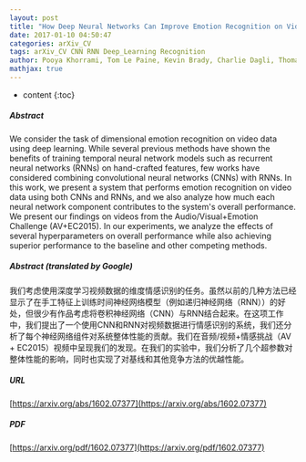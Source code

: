```yaml
---
layout: post
title: "How Deep Neural Networks Can Improve Emotion Recognition on Video Data"
date: 2017-01-10 04:50:47
categories: arXiv_CV
tags: arXiv_CV CNN RNN Deep_Learning Recognition
author: Pooya Khorrami, Tom Le Paine, Kevin Brady, Charlie Dagli, Thomas S. Huang
mathjax: true
---
```


* content
{:toc}

##### Abstract
We consider the task of dimensional emotion recognition on video data using deep learning. While several previous methods have shown the benefits of training temporal neural network models such as recurrent neural networks (RNNs) on hand-crafted features, few works have considered combining convolutional neural networks (CNNs) with RNNs. In this work, we present a system that performs emotion recognition on video data using both CNNs and RNNs, and we also analyze how much each neural network component contributes to the system's overall performance. We present our findings on videos from the Audio/Visual+Emotion Challenge (AV+EC2015). In our experiments, we analyze the effects of several hyperparameters on overall performance while also achieving superior performance to the baseline and other competing methods.

##### Abstract (translated by Google)
我们考虑使用深度学习视频数据的维度情感识别的任务。虽然以前的几种方法已经显示了在手工特征上训练时间神经网络模型（例如递归神经网络（RNN））的好处，但很少有作品考虑将卷积神经网络（CNN）与RNN结合起来。在这项工作中，我们提出了一个使用CNN和RNN对视频数据进行情感识别的系统，我们还分析了每个神经网络组件对系统整体性能的贡献。我们在音频/视频+情感挑战（AV + EC2015）视频中呈现我们的发现。在我们的实验中，我们分析了几个超参数对整体性能的影响，同时也实现了对基线和其他竞争方法的优越性能。

##### URL
[https://arxiv.org/abs/1602.07377](https://arxiv.org/abs/1602.07377)

##### PDF
[https://arxiv.org/pdf/1602.07377](https://arxiv.org/pdf/1602.07377)

